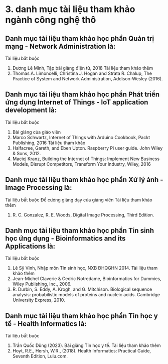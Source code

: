 # 3. danh mục tài liệu tham khảo ngành công nghệ thô
## Danh mục tài liệu tham khảo học phần Quản trị mạng - Network Administration là:
Tài liệu bắt buộc
1. Dương Lê Minh, Tập bài giảng điện tử, 2018
Tài liệu tham khảo thêm
1. Thomas A. Limoncelli, Christina J. Hogan and Strata R. Chalup, The Practice of System and Network Administration, Addison-Wesley (2016).
## Danh mục tài liệu tham khảo học phần Phát triển ứng dụng Internet of Things - IoT application development là:
Tài liệu bắt buộc
1. Bài giảng của giáo viên
2. Marco Schwartz, Internet of Things with Arduino Cookbook, Packt Publishing, 2016
Tài liệu tham khảo
1. Halfacree, Gareth, and Eben Upton. Raspberry Pi user guide. John Wiley & Sons, 2012.
2. Maciej Kranz, Building the Internet of Things: Implement New Business Models, Disrupt Competitors, Transform Your Industry, Wiley, 2016
## Danh mục tài liệu tham khảo học phần Xử lý ảnh - Image Processing là:
Tài liệu bắt buộc
Đề cương giảng dạy của giảng viên
Tài liệu tham khảo thêm
1. R. C. Gonzalez, R. E. Woods, Digital Image Processing, Third Edition.
## Danh mục tài liệu tham khảo học phần Tin sinh học ứng dụng - Bioinformatics and its Applications là:
Tài liệu bắt buộc
1. Lê Sỹ Vinh, Nhập môn Tin sinh học, NXB ĐHQGHN 2014.
Tài liệu tham khảo thêm
1. Jean-Michel Claverie & Cedric Notredame, Bioinformatics for Dummies, Wiley Publishing, Inc., 2006.
2. R. Durbin, S. Eddy, A. Krogh, and G. Mitchison. Biological sequence analysis: probabilistic models of proteins and nucleic acids. Cambridge University Express, 2010.
## Danh mục tài liệu tham khảo học phần Tin học y tế - Health Informatics là:
Tài liệu bắt buộc
1. Trần Quốc Dũng (2023). Bài giảng Tin học y tế.
Tài liệu tham khảo thêm
1. Hoyt, R.E., Hersh, W.R., (2018). Health Informatics: Practical Guide, Seventh Edition, Lulu.com.
